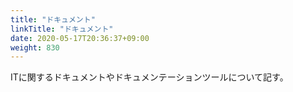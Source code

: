```yaml
---
title: "ドキュメント"
linkTitle: "ドキュメント"
date: 2020-05-17T20:36:37+09:00
weight: 830
---
```


ITに関するドキュメントやドキュメンテーションツールについて記す。
